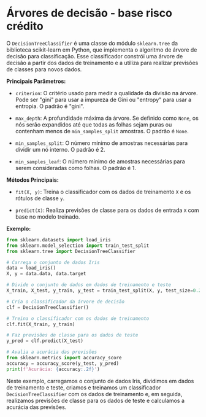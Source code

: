 # Árvores de decisão - base risco crédito

O `DecisionTreeClassifier` é uma classe do módulo `sklearn.tree` da biblioteca scikit-learn em Python, que implementa o algoritmo de árvore de decisão para classificação. Esse classificador constrói uma árvore de decisão a partir dos dados de treinamento e a utiliza para realizar previsões de classes para novos dados.

**Principais Parâmetros:**

- `criterion`: O critério usado para medir a qualidade da divisão na árvore. Pode ser "gini" para usar a impureza de Gini ou "entropy" para usar a entropia. O padrão é "gini".

- `max_depth`: A profundidade máxima da árvore. Se definido como `None`, os nós serão expandidos até que todas as folhas sejam puras ou contenham menos de `min_samples_split` amostras. O padrão é `None`.

- `min_samples_split`: O número mínimo de amostras necessárias para dividir um nó interno. O padrão é 2.

- `min_samples_leaf`: O número mínimo de amostras necessárias para serem consideradas como folhas. O padrão é 1.

**Métodos Principais:**

- `fit(X, y)`: Treina o classificador com os dados de treinamento `X` e os rótulos de classe `y`.

- `predict(X)`: Realiza previsões de classe para os dados de entrada `X` com base no modelo treinado.

**Exemplo:**

```python
from sklearn.datasets import load_iris
from sklearn.model_selection import train_test_split
from sklearn.tree import DecisionTreeClassifier

# Carrega o conjunto de dados Iris
data = load_iris()
X, y = data.data, data.target

# Divide o conjunto de dados em dados de treinamento e teste
X_train, X_test, y_train, y_test = train_test_split(X, y, test_size=0.2, random_state=42)

# Cria o classificador da árvore de decisão
clf = DecisionTreeClassifier()

# Treina o classificador com os dados de treinamento
clf.fit(X_train, y_train)

# Faz previsões de classe para os dados de teste
y_pred = clf.predict(X_test)

# Avalia a acurácia das previsões
from sklearn.metrics import accuracy_score
accuracy = accuracy_score(y_test, y_pred)
print(f'Acurácia: {accuracy:.2f}')
```

Neste exemplo, carregamos o conjunto de dados Iris, dividimos em dados de treinamento e teste, criamos e treinamos um classificador `DecisionTreeClassifier` com os dados de treinamento e, em seguida, realizamos previsões de classe para os dados de teste e calculamos a acurácia das previsões.